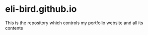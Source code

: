 # eli-bird.github.io

This is the repository which controls my portfolio website and all its contents
